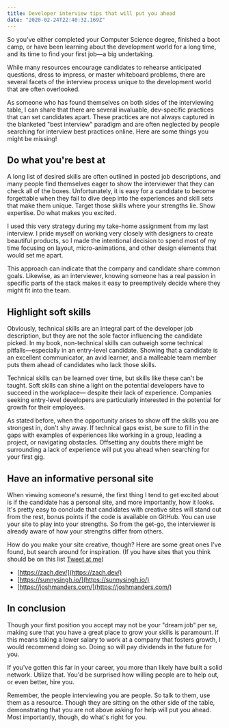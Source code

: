 ```yaml
---
title: Developer interview tips that will put you ahead
date: "2020-02-24T22:40:32.169Z"
---
```


So you've either completed your Computer Science degree, finished a boot camp, or have been learning about the development world for a long time, and its time to find your first job—a big undertaking. 

While many resources encourage candidates to rehearse anticipated questions, dress to impress, or master whiteboard problems, there are several facets of the interview process unique to the development world that are often overlooked. 

As someone who has found themselves on both sides of the interviewing table, I can share that there are several invaluable, dev-specific practices that can set candidates apart. These practices are not always captured in the blanketed "best interview" paradigm and are often neglected by people searching for interview best practices online.  Here are some things you might be missing!

## Do what you're best at 
A long list of desired skills are often outlined in posted job descriptions, and many people find themselves eager to show the interviewer that they can check all of the boxes. Unfortunately, it is easy for a candidate to become forgettable when they fail to dive deep into the experiences and skill sets that make them unique. Target those skills where your strengths lie. Show expertise. Do what makes you excited. 

I used this very strategy during my take-home assignment from my last interview. I pride myself on working very closely with designers to create beautiful products, so I made the intentional decision to spend most of my time focusing on layout, micro-animations, and other design elements that would set me apart. 

This approach can indicate that the company and candidate share common goals. Likewise, as an interviewer, knowing someone has a real passion in specific parts of the stack makes it easy to preemptively decide where they might fit into the team. 

## Highlight soft skills
Obviously, technical skills are an integral part of the developer job description, but they are not the sole factor influencing the candidate picked. In my book, non-technical skills can outweigh some technical pitfalls—especially in an entry-level candidate. Showing that a candidate is an excellent communicator, an avid learner, and a malleable team member puts them ahead of candidates who lack those skills. 

Technical skills can be learned over time, but skills like these can't be taught. Soft skills can shine a light on the potential developers have to succeed in the workplace— despite their lack of experience. Companies seeking entry-level developers are particularly interested in the potential for growth for their employees. 

As stated before, when the opportunity arises to show off the skills you are strongest in, don't shy away. If technical gaps exist, be sure to fill in the gaps with examples of experiences like working in a group, leading a project, or navigating obstacles. Offsetting any doubts there might be surrounding a lack of experience will put you ahead when searching for your first gig.

## Have an informative personal site
When viewing someone's resumé, the first thing I tend to get excited about is if the candidate has a personal site, and more importantly, how it looks. It's pretty easy to conclude that candidates with creative sites will stand out from the rest, bonus points if the code is available on GitHub. You can use your site to play into your strengths. So from the get-go, the interviewer is already aware of how your strengths differ from others.

How do you make your site creative, though? Here are some great ones I've found, but search around for inspiration. (If you have sites that you think should be on this list [Tweet at me](https://twitter.com/kpmdev))
- [https://zach.dev/](https://zach.dev/)
- [https://sunnysingh.io/](https://sunnysingh.io/)
- [https://joshmanders.com/](https://joshmanders.com/)

## In conclusion
Though your first position you accept may not be your "dream job" per se, making sure that you have a great place to grow your skills is paramount. If this means taking a lower salary to work at a company that fosters growth, I would recommend doing so. Doing so will pay dividends in the future for you. 

If you've gotten this far in your career, you more than likely have built a solid network. Utilize that. You'd be surprised how willing people are to help out, or even better, hire you.

Remember, the people interviewing you are people. So talk to them, use them as a resource. Though they are sitting on the other side of the table, demonstrating that you are not above asking for help will put you ahead. Most importantly, though, do what's right for you.